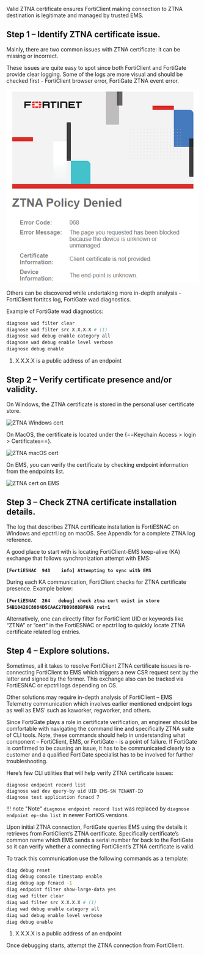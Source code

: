 Valid ZTNA certificate ensures FortiClient making connection to ZTNA destination is legitimate and managed by trusted EMS.

## Step 1 – Identify ZTNA certificate issue.
Mainly, there are two common issues with ZTNA certificate: it can be missing or incorrect.

These issues are quite easy to spot since both FortiClient and FortiGate provide clear logging. Some of the logs are more visual and should be checked first -  FortiClient browser error, FortiGate ZTNA event error.

![ZTNA certificate error](assets/ZTNA%20certificate%20missing.png)

Others can be discovered while undertaking more in-depth analysis - FortiClient fortitcs log, FortiGate wad diagnostics.

Example of FortiGate wad diagnostics:

``` bash
diagnose wad filter clear
diagnose wad filter src X.X.X.X # (1)
diagnose wad debug enable category all
diagnose wad debug enable level verbose
diagnose debug enable
```

1. X.X.X.X is a public address of an endpoint

## Step 2 – Verify certificate presence and/or validity.

On Windows, the ZTNA certificate is stored in the personal user certificate store.

<img src="../assets/ZTNA Windows cert.jpg" alt="ZTNA Windows cert" width="400" height="400">

On MacOS, the certificate is located under the {==Keychain Access > login > Certificates==}.

<img src="../assets/ZTNA macOS cert.png" alt="ZTNA macOS cert" width="700" height="400">

On EMS, you can verify the certificate by checking endpoint information from the endpoints list.

<img src="../assets/ZTNA_cert_EMS.png" alt="ZTNA cert on EMS" width="700" height="400">

## Step 3 – Check ZTNA certificate installation details.

The log that describes ZTNA certificate installation is FortiESNAC on Windows and epctrl.log on macOS. See Appendix for a complete ZTNA log reference.

A good place to start with is locating FortiClient-EMS keep-alive (KA) exchange that follows synchronization attempt with EMS:

**`[FortiESNAC  948    info] Attempting to sync with EMS`**

During each KA communication, FortiClient checks for ZTNA certificate presence. Example below:

**`[FortiESNAC  264   debug] check ztna cert exist in store 54B10426C8884D5CAAC27DD988DBF0AB ret=1`**

Alternatively, one can directly filter for FortiClient UID or keywords like “ZTNA” or “cert” in the FortiESNAC or epctrl log to quickly locate ZTNA certificate related log entries.

## Step 4 – Explore solutions.

Sometimes, all it takes to resolve FortiClient ZTNA certificate issues is re-connecting FortiClient to EMS which triggers a new CSR request sent by the latter and signed by the former. This exchange also can be tracked via FortiESNAC or epctrl logs depending on OS.

Other solutions may require in-depth analysis of FortiClient – EMS Telemetry communication which involves earlier mentioned endpoint logs as well as EMS’ such as kaworker, regworker, and others.

Since FortiGate plays a role in certificate verification, an engineer should be comfortable with navigating the command line and specifically ZTNA suite of CLI tools. Note, these commands should help in understanding what component – FortiClient, EMS, or FortiGate -  is a point of failure. If FortiGate is confirmed to be causing an issue, it has to be communicated clearly to a customer and a qualified FortiGate specialist has to be involved for further troubleshooting.

Here’s few CLI utilities that will help verify ZTNA certificate issues:

```
diagnose endpoint record list
diagnose wad dev query-by uid UID EMS-SN TENANT-ID
diagnose test application fcnacd 7
```
!!! note "Note"
    `diagnose endpoint record list` was replaced by `diagnose endpoint ep-shm list` in newer FortiOS versions.

Upon initial ZTNA connection, FortiGate queries EMS using the details it retrieves from FortiClient’s ZTNA certificate. Specifically certificate’s common name which EMS sends a serial number for back to the FortiGate so it can verify whether a connecting FortiClient’s ZTNA certificate is valid.

To track this communication use the following commands as a template:
``` bash
diag debug reset
diag debug console timestamp enable
diag debug app fcnacd -1
diag endpoint filter show-large-data yes
diag wad filter clear
diag wad filter src X.X.X.X # (1)
diag wad debug enable category all
diag wad debug enable level verbose
diag debug enable
```

1. X.X.X.X is a public address of an endpoint

Once debugging starts, attempt the ZTNA connection from FortiClient.